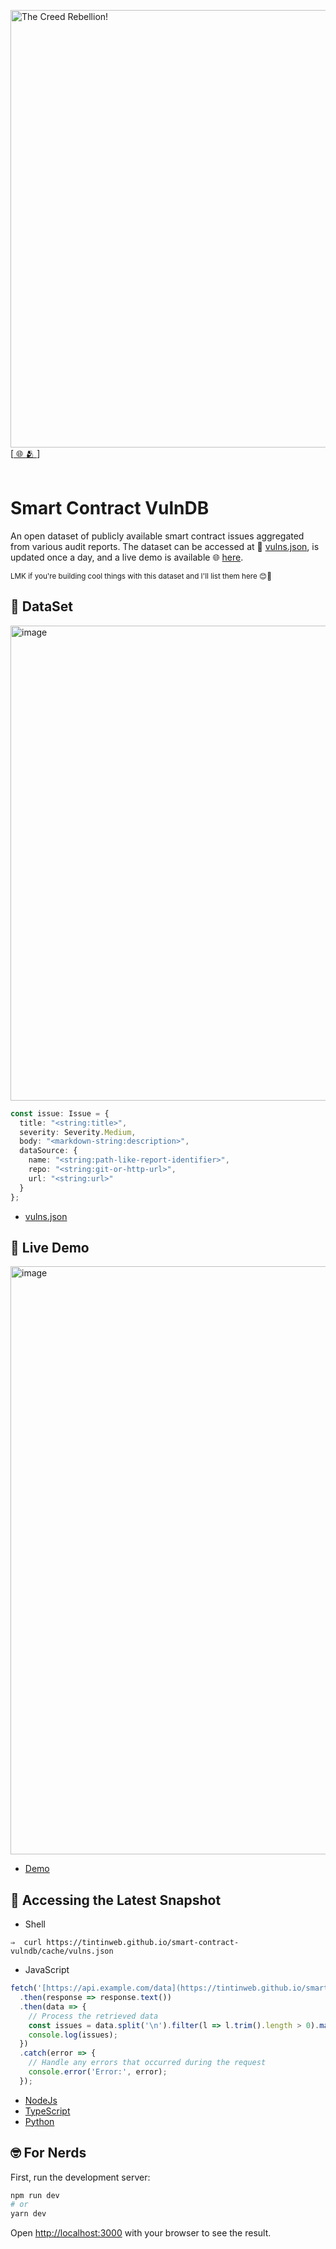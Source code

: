 [<img width="700" alt="The Creed Rebellion!" src="https://user-images.githubusercontent.com/2865694/233321738-92a9335c-d331-441e-89c3-cfecb8291f01.png">](https://thecreed.xyz/)<br>
[[  🌐  ](https://thecreed.xyz/)[  🫂  ](https://community.thecreed.xyz/c/start-here)]
</sup><br/><br/>



# Smart Contract VulnDB

An open dataset of publicly available smart contract issues aggregated from various audit reports. The dataset can be accessed at 🌻 [vulns.json](public/cache/vulns.json), is updated once a day, and a live demo is available 🌐 [here](https://tintinweb.github.io/smart-contract-vulndb/
).

<sup>
LMK if you're building cool things with this dataset and I'll list them here 😊🙏
</sup>

## 🔸 DataSet

[<img width="760" alt="image" src="https://github.com/tintinweb/smart-contract-vulndb/assets/2865694/1b33870e-4201-43c9-b967-cf82498b5b48">](https://github.com/tintinweb/smart-contract-vulndb/blob/main/public/cache/vulns.json)


```typescript
const issue: Issue = {
  title: "<string:title>",
  severity: Severity.Medium,
  body: "<markdown-string:description>",
  dataSource: {
    name: "<string:path-like-report-identifier>",
    repo: "<string:git-or-http-url>",
    url: "<string:url>"
  }
};
```

* [vulns.json](public/cache/vulns.json)

## 🔸 Live Demo 

[<img width="941" alt="image" src="https://github.com/tintinweb/smart-contract-vulndb/assets/2865694/bf9cdd59-d415-438c-9c9b-95b7f01d3d62">](https://tintinweb.github.io/smart-contract-vulndb/)

* [Demo](https://tintinweb.github.io/smart-contract-vulndb/)

## 🔸 Accessing the Latest Snapshot

- Shell
```
⇒  curl https://tintinweb.github.io/smart-contract-vulndb/cache/vulns.json
```

- JavaScript
```javascript
fetch('[https://api.example.com/data](https://tintinweb.github.io/smart-contract-vulndb/cache/vulns.json)')
  .then(response => response.text())
  .then(data => {
    // Process the retrieved data
    const issues = data.split('\n').filter(l => l.trim().length > 0).map(l => JSON.parse(l))
    console.log(issues);
  })
  .catch(error => {
    // Handle any errors that occurred during the request
    console.error('Error:', error);
  });
```

- [NodeJs](./examples/javascript/example.js)
- [TypeScript](./examples/typescript/example.ts)
- [Python](./examples/python/example.py)

## 🤓 For Nerds 

First, run the development server:

```bash
npm run dev
# or
yarn dev
```

Open [http://localhost:3000](http://localhost:3000) with your browser to see the result.

